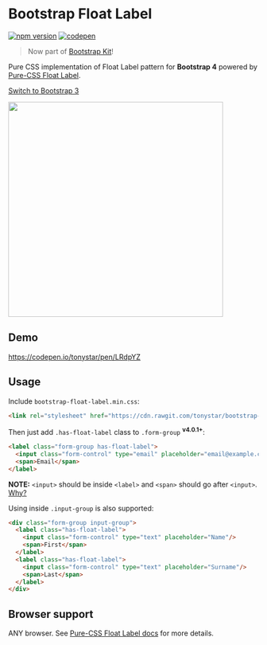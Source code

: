 Bootstrap Float Label
=====================

[![npm version](https://img.shields.io/npm/v/bootstrap-float-label.svg)](https://www.npmjs.com/package/bootstrap-float-label)
[![codepen](https://img.shields.io/badge/code-pen-d3d3d3.svg)](https://codepen.io/tonystar/pen/LRdpYZ)

> Now part of [Bootstrap Kit](https://bootstrap-kit.com/)!

Pure CSS implementation of Float Label pattern for **Bootstrap 4** powered by [Pure-CSS Float Label](https://github.com/tonystar/float-label-css).

[Switch to Bootstrap 3](https://github.com/tonystar/bootstrap-float-label/tree/v3-dev)

<img src="https://cdn.rawgit.com/tonystar/bootstrap-float-label/aced600/bootstrap-float-label.png" width="432"/>


## Demo

https://codepen.io/tonystar/pen/LRdpYZ


## Usage

Include `bootstrap-float-label.min.css`:
```html
<link rel="stylesheet" href="https://cdn.rawgit.com/tonystar/bootstrap-float-label/v4.0.1/dist/bootstrap-float-label.min.css"/>
```

Then just add `.has-float-label` class to `.form-group` <sup>**v4.0.1+**</sup>:
```html
<label class="form-group has-float-label">
  <input class="form-control" type="email" placeholder="email@example.com"/>
  <span>Email</span>
</label>
```

**NOTE:** `<input>` should be inside `<label>` and `<span>` should go after `<input>`. [Why?](https://github.com/tonystar/float-label-css#usage)

Using inside `.input-group` is also supported:
```html
<div class="form-group input-group">
  <label class="has-float-label">
    <input class="form-control" type="text" placeholder="Name"/>
    <span>First</span>
  </label>
  <label class="has-float-label">
    <input class="form-control" type="text" placeholder="Surname"/>
    <span>Last</span>
  </label>
</div>
```


## Browser support

ANY browser. See [Pure-CSS Float Label docs](https://github.com/tonystar/float-label-css#browser-support) for more details.
